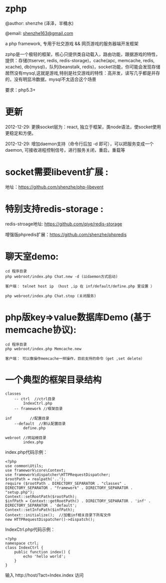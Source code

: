 zphp
====

@author: shenzhe (泽泽，半桶水)

@email: shenzhe163@gmail.com

a php framework,  专用于社交游戏 && 网页游戏的服务器端开发框架

zphp是一个极轻的框架，核心只提供类自动载入，路由功能，跟据游戏的特性，提供：存储(ttserver, redis, redis-storage)，cache(apc, memcache, redis, xcache), db(mysql)，队列(beanstalk, redis)，socket功能，你可能会发现存储居然没有mysql,这就是游戏,特别是社交游戏的特性：高并发，读写几乎都是并存的，没有明显冷数据，mysql不太适合这个场景

要求：php5.3+

更新
===================

2012-12-29: 更换socket层为：react, 独立于框架，类node语法，使socket使用更稳定和方便。

2012-12-29: 增加daemon支持（命令行后加 -d 即可），可以把服务变成一个daemon, 可接收进程控制信号，进行服务关闭，重启，重载等 

socket需要libevent扩展 :
========================

地址：https://github.com/shenzhe/php-libevent

    
特别支持redis-storage :
=====================

redis-stroage地址: https://github.com/qiye/redis-storage

增强版phpredis扩展：https://github.com/shenzhe/phpredis

     
聊天室demo:
=============
    
    cd 程序目录
    php webroot/index.php Chat.new -d (以daemon方式启动)
    
    客户端： telnet host ip （host ,ip 在 inf/default/define.php 里设置 ）

    php webroot/index.php Chat.stop (关闭服务)
    
php版key=>value数据库Demo (基于memcache协议):
=====================
    
    cd 程序目录
    php webroot/index.php Memcache.new
    
    客户端： 可以像操作memcache一样操作，目前支持的命令（get ,set delete）



一个典型的框架目录结构
==================

    classes
        -- ctrl  //ctrl目录
            IndexCtrl.php
        -- framework //框架目录
    
    inf        //配置目录
        --default  //默认配置目录
            define.php
          
    webroot //网站根目录
            index.php
         

index.php代码示例：

    <?php
    use common\Utils;
    use framework\core\Context;
    use framework\dispatcher\HTTPRequestDispatcher;
    $rootPath = realpath('..');
    require ($rootPath . DIRECTORY_SEPARATOR . "classes" . DIRECTORY_SEPARATOR . "framework" . DIRECTORY_SEPARATOR . "setup.php");
    Context::setRootPath($rootPath);
    $infPath = Context::getRootPath() . DIRECTORY_SEPARATOR . 'inf' . DIRECTORY_SEPARATOR . 'default';
    Context::setInfoPath($infPath);
    Context::initialize();  //加载inf相关目录下所有文件
    new HTTPRequestDispatcher()->dispatch();

IndexCtrl.php代码示例：

    <?php
    namespace ctrl;
    class IndexCtrl {
        public function index() {
            echo 'hello world';
        }
    }

输入 http://host/?act=Index.index 访问 
